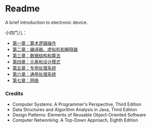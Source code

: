 # Readme
A brief introduction to electronic device.

小四门儿：
- [第一章：算术逻辑操作](./chapter-1.md)
- [第二章：编译器、虚拟机和解释器](./chapter-2.md)
- [第三章：数据结构和算法](./chapter-3.md)
- [第四章：元素和设计模式](./chapter-4.md)
- [第五章：专用处理系统](./chapter-5.md)
- [第六章：通用处理系统](./chapter-6.md)
- [第七章：网络](./chapter-7.md)

### Credits
- Computer Systems: A Programmer's Perspective, Third Edition
- Data Structures and Algorithm Analysis in Java, Third Edition
- Design Patterns: Elements of Reusable Object-Oriented Software
- Computer Networking: A Top-Down Approach, Eighth Edition
